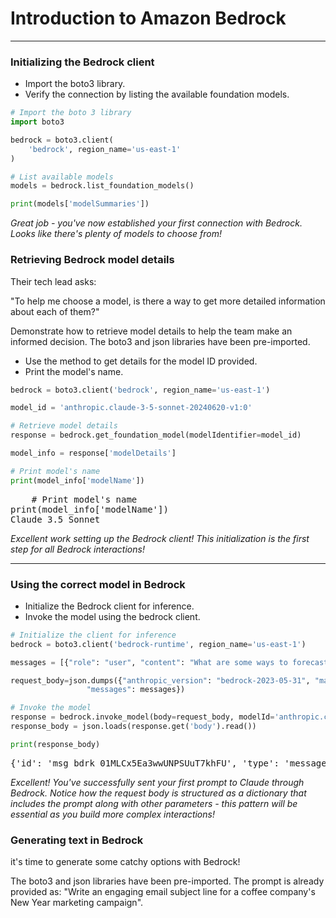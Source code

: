 # Introduction to Amazon Bedrock
---
### Initializing the Bedrock client
* Import the boto3 library.
* Verify the connection by listing the available foundation models.
```python
# Import the boto 3 library
import boto3

bedrock = boto3.client(
    'bedrock', region_name='us-east-1'
)

# List available models
models = bedrock.list_foundation_models()

print(models['modelSummaries'])
```
*Great job - you've now established your first connection with Bedrock. Looks like there's plenty of models to choose from!*
### Retrieving Bedrock model details
Their tech lead asks:

"To help me choose a model, is there a way to get more detailed information about each of them?"

Demonstrate how to retrieve model details to help the team make an informed decision. The boto3 and json libraries have been pre-imported.
* Use the method to get details for the model ID provided.
* Print the model's name.
```python
bedrock = boto3.client('bedrock', region_name='us-east-1')

model_id = 'anthropic.claude-3-5-sonnet-20240620-v1:0'

# Retrieve model details
response = bedrock.get_foundation_model(modelIdentifier=model_id)

model_info = response['modelDetails']

# Print model's name
print(model_info['modelName'])
```
<pre>
    # Print model's name
print(model_info['modelName'])
Claude 3.5 Sonnet
</pre>
    
*Excellent work setting up the Bedrock client! This initialization is the first step for all Bedrock interactions!*

---
### Using the correct model in Bedrock
* Initialize the Bedrock client for inference.
* Invoke the model using the bedrock client.
```python
# Initialize the client for inference
bedrock = boto3.client('bedrock-runtime', region_name='us-east-1')

messages = [{"role": "user", "content": "What are some ways to forecast customer demand?"}]

request_body=json.dumps({"anthropic_version": "bedrock-2023-05-31", "max_tokens": 20,
                 "messages": messages})  

# Invoke the model
response = bedrock.invoke_model(body=request_body, modelId='anthropic.claude-3-5-sonnet-20240620-v1:0')
response_body = json.loads(response.get('body').read())

print(response_body)
```
<pre>{'id': 'msg_bdrk_01MLCx5Ea3wwUNPSUuT7khFU', 'type': 'message', 'role': 'assistant', 'model': 'claude-3-5-sonnet-20240620', 'content': [{'type': 'text', 'text': 'Forecasting customer demand is crucial for businesses to plan their operations, inventory, and resources effectively.'}], 'stop_reason': 'max_tokens', 'stop_sequence': None, 'usage': {'input_tokens': 16, 'output_tokens': 20}}
</pre>

*Excellent! You've successfully sent your first prompt to Claude through Bedrock. Notice how the request body is structured as a dictionary that includes the prompt along with other parameters - this pattern will be essential as you build more complex interactions!*

### Generating text in Bedrock
 it's time to generate some catchy options with Bedrock!

The boto3 and json libraries have been pre-imported. The prompt is already provided as: "Write an engaging email subject line for a coffee company's New Year marketing campaign".
